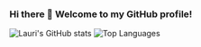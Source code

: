 ### Hi there 👋 Welcome to my GitHub profile!
![Lauri's GitHub stats](https://github-readme-stats.vercel.app/api?username=LauriLepik&count_private=true&show_icons=true&theme=tokyonight)
![Top Languages](https://github-readme-stats.vercel.app/api/top-langs/?username=LauriLepik)

<!--
**LauriLepik/LauriLepik** is a ✨ _special_ ✨ repository because its `README.md` (this file) appears on your GitHub profile.

Here are some ideas to get you started:

- 🔭 I’m currently working on ...
- 🌱 I’m currently learning ...
- 👯 I’m looking to collaborate on ...
- 🤔 I’m looking for help with ...
- 💬 Ask me about ...
- 📫 How to reach me: ...
- 😄 Pronouns: ...
- ⚡ Fun fact: ...
-->
